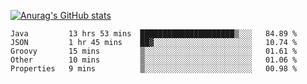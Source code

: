 [![Anurag's GitHub stats](https://github-readme-stats.vercel.app/api?username=sebasphere&count_private=true&theme=tokyonight)](https://github.com/anuraghazra/github-readme-stats)

<!--START_SECTION:waka-->
```text
Java         13 hrs 53 mins  █████████████████████▒░░░   84.89 % 
JSON         1 hr 45 mins    ██▓░░░░░░░░░░░░░░░░░░░░░░   10.74 % 
Groovy       15 mins         ▒░░░░░░░░░░░░░░░░░░░░░░░░   01.61 % 
Other        10 mins         ▒░░░░░░░░░░░░░░░░░░░░░░░░   01.06 % 
Properties   9 mins          ▒░░░░░░░░░░░░░░░░░░░░░░░░   00.98 % 
```
<!--END_SECTION:waka-->

